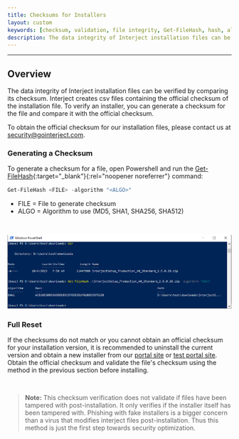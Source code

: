 ```yaml
---
title: Checksums for Installers
layout: custom
keywords: [checksum, validation, file integrity, Get-FileHash, hash, algorithm, value]
description: The data integrity of Interject installation files can be verified by comparing its checksum. Interject creates csv files containing the official checksum of the installation file. To verify an installer, you can generate a checksum for the file and compared it with the official checksum.
---
```

* * *

## Overview

The data integrity of Interject installation files can be verified by comparing its checksum. Interject creates csv files containing the official checksum of the installation file. To verify an installer, you can generate a checksum for the file and compare it with the official checksum.

To obtain the official checksum for our installation files, please contact us at [security@gointerject.com](mailto:info@gointerject.com).

### Generating a Checksum

To generate a checksum for a file, open Powershell and run the [Get-FileHash](https://learn.microsoft.com/en-us/powershell/module/microsoft.powershell.utility/get-filehash?view=powershell-7.3){:target="_blank"}{:rel="noopener noreferrer"} command:

```powershell
Get-FileHash <FILE> -algorithm "<ALGO>"
```

* FILE = File to generate checksum
* ALGO = Algorithm to use (MD5, SHA1, SHA256, SHA512)

<br>

![](/images/Installer-Validation/Powershell.png)
<br>

### Full Reset

If the checksums do not match or you cannot obtain an official checksum for your installation version, it is recommended to uninstall the current version and obtain a new installer from our [portal site](https://portal.gointerject.com/download-interject.html) or [test portal site](https://test-portal.gointerject.com/download-interject.html). Obtain the official checksum and validate the file's checksum using the method in the previous section before installing.

<br>

<blockquote class=highlight_note>
<b>Note:</b> This checksum verification does not validate if files have been tampered with post-installation. It only verifies if the installer itself has been tampered with. Phishing with fake installers is a bigger concern than a virus that modifies interject files post-installation. Thus this method is just the first step towards security optimization.
</blockquote>
